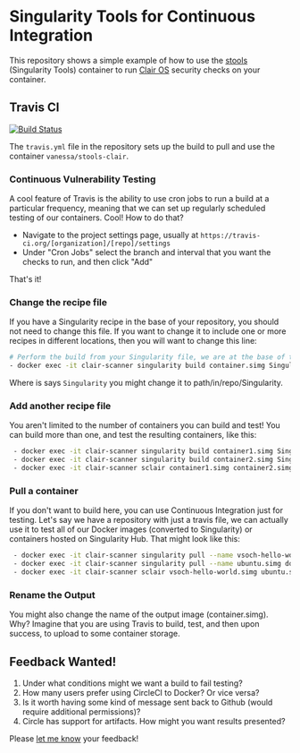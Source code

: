 # Singularity Tools for Continuous Integration

This repository shows a simple example of how to use the [stools](https://www.github.com/singularityhub/stools)
(Singularity Tools) container to run [Clair OS](https://github.com/coreos/clair) security checks on your container.

## Travis CI

[![Build Status](https://travis-ci.org/singularityhub/stools-clair.svg?branch=master)](https://travis-ci.org/singularityhub/stools-clair)

The `travis.yml` file in the repository sets up the build to pull and use the container `vanessa/stools-clair`. 

### Continuous Vulnerability Testing
A cool feature of Travis is the ability to use cron jobs to run a build at a particular frequency, meaning that
we can set up regularly scheduled testing of our containers. Cool! How to do that?

 - Navigate to the project settings page, usually at `https://travis-ci.org/[organization]/[repo]/settings`
 - Under "Cron Jobs" select the branch and interval that you want the checks to run, and then click "Add"

That's it!


### Change the recipe file
If you have a Singularity recipe in the base of your repository, you should not need to change this file. If you want to change
it to include one or more recipes in different locations, then you will want to change this line:

```bash
# Perform the build from your Singularity file, we are at the base of the repo
- docker exec -it clair-scanner singularity build container.simg Singularity
```

Where is says `Singularity` you might change it to path/in/repo/Singularity. 

### Add another recipe file
You aren't limited to the number of containers you can build and test! You can build more than one, and test the resulting containers, like this:

```bash
 - docker exec -it clair-scanner singularity build container1.simg Singularity
 - docker exec -it clair-scanner singularity build container2.simg Singularity.two
 - docker exec -it clair-scanner sclair container1.simg container2.simg
```

### Pull a container
If you don't want to build here, you can use Continuous Integration just for testing. Let's say we have a
repository with just a travis file, we can actually use it to test all of our Docker images (converted to Singularity) or
containers hosted on Singularity Hub. That might look like this:

```bash
 - docker exec -it clair-scanner singularity pull --name vsoch-hello-world.simg shub://vsoch/hello-world
 - docker exec -it clair-scanner singularity pull --name ubuntu.simg docker://ubuntu:16.04
 - docker exec -it clair-scanner sclair vsoch-hello-world.simg ubuntu.simg
```

### Rename the Output
You might also change the name of the output image (container.simg). Why? Imagine that you are using Travis to
build, test, and then upon success, to upload to some container storage. 


## Feedback Wanted!

 1. Under what conditions might we want a build to fail testing?
 2. How many users prefer using CircleCI to Docker? Or vice versa?
 3. Is it worth having some kind of message sent back to Github (would require additional permissions)?
 4. Circle has support for artifacts. How might you want results presented?

Please [let me know](https://www.github.com/singularityhub/stools/issues) your feedback!
